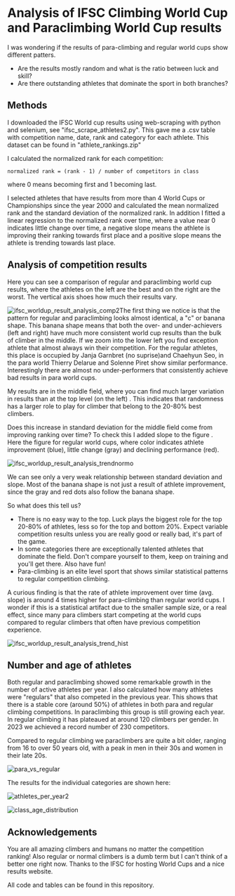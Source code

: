 # Analysis of IFSC Climbing World Cup and Paraclimbing World Cup results 

I was wondering if the results of para-climbing and regular world cups show different patters. 

- Are the results mostly random and what is the ratio between luck and skill?
- Are there outstanding athletes that dominate the sport in both branches? 

## Methods

I downloaded the IFSC World cup results using web-scraping with python and selenium, see "ifsc_scrape_athletes2.py". This gave me a .csv table with competition name, date, rank and category for each athlete. This dataset can be found in "athlete_rankings.zip"

I calculated the normalized rank for each competition:

```
normalized rank = (rank - 1) / number of competitors in class
```

where 0 means becoming first and 1 becoming last. 

I selected athletes that have results from more than 4 World Cups or Championships since the year 2000 and calculated the mean  normalized rank and the standard deviation of the normalized rank. In addition I fitted a linear regression to the normalized rank over time, where a value near 0 indicates little change over time, a negative slope means the athlete is improving their ranking towards first place and a positive slope means the athlete is trending towards last place. 

## Analysis of competition results

Here you can see a comparison of regular and paraclimbing world cup results, where the athletes on the left are the best and on the right are the worst. The vertical axis shoes how much their results vary.

![ifsc_worldup_result_analysis_comp2](ifsc_worldup_result_analysis_comp2.png)The first thing we notice is that the pattern for regular and paraclimbing looks almost identical, a "c" or banana shape. This banana shape means that both the over- and under-achievers (left and right) have much more consistent world cup results than the bulk of climber in the middle. If we zoom into the lower left you find exception athlete that almost always win their competition. For the regular athletes, this place is occupied by Janja Garnbret (no suprise)and Chaehyun Seo, in the para world Thierry Delarue and Solenne Piret show similar performance. Interestingly there are almost no under-performers that consistently achieve bad results in para world cups.

My results are in the middle field, where you can find much larger variation in results than at the top level (on the left) . This indicates that randomness has a larger role to play for climber that belong to the 20-80% best climbers.  

Does this increase in standard deviation for the middle field come from improving ranking over time? To check this I added slope to the figure . Here the figure for regular world cups, where color indicates athlete improvement (blue), little change (gray) and declining performance (red). 

![ifsc_worldup_result_analysis_trendnormo](ifsc_worldup_result_analysis_trendnormo.png)

We can see only a very weak relationship between standard deviation and slope. Most of the banana shape is not just a result of athlete improvement, since the gray and red dots also follow the banana shape.  

So what does this tell us?

- There is no easy way to the top. Luck plays the biggest role for the top 20-80% of athletes, less so for the top and bottom 20%. Expect variable competition results unless you are really good or really bad, it's part of the game.
- In some categories there are exceptionally talented athletes that dominate the field. Don't compare yourself to them, keep on training and you'll get there. Also have fun!
- Para-climbing is an elite level sport that shows similar statistical patterns to regular competition climbing.

A curious finding is that the rate of athlete improvement over time (avg. slope) is around 4 times higher for para-climbing than regular world cups. I wonder if this is a statistical artifact due to the smaller sample size, or a real effect, since many para climbers start competing at the world cups compared to regular climbers that often have previous competition experience. 

![ifsc_worldup_result_analysis_trend_hist](ifsc_worldup_result_analysis_trend_hist.png)

## Number and age of athletes 

Both regular and paraclimbing showed some remarkable growth in the number of active athletes per year. I also calculated how many athletes were "regulars" that also competed in the previous year. This shows that there is a stable core (around 50%) of athletes in both para and regular climbing competitions. In paraclimbing this group is still growing each year. In regular climbing it has plateaued at around 120 climbers per gender. In 2023 we achieved a record number of 230 competitors. 

Compared to regular climbing we paraclimbers are quite a bit older, ranging from 16 to over 50 years old, with a peak in men in their 30s and women in their late 20s. 

![para_vs_regular](para_vs_regular.png)

The results for the individual categories are shown here:

![athletes_per_year2](athletes_per_year2.png)



![class_age_distribution](class_age_distribution.png)



## Acknowledgements 

You are all amazing climbers and humans no matter the competition ranking! Also regular or normal climbers is a dumb term but I can't think of a better one right now. Thanks to the IFSC for hosting World Cups and a nice results website. 

All code and tables can be found in this repository.